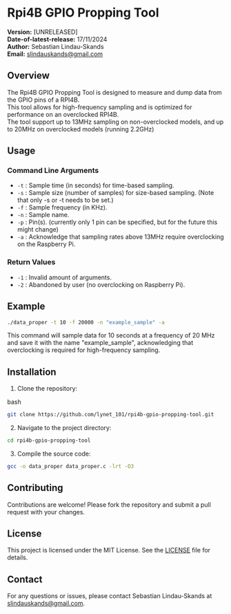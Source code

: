 # Rpi4B GPIO Propping Tool

**Version:** [UNRELEASED]  
**Date-of-latest-release:** 17/11/2024  
**Author:** Sebastian Lindau-Skands  
**Email:** [slindauskands@gmail.com](mailto:slindauskands@gmail.com)  

## Overview  
The Rpi4B GPIO Propping Tool is designed to measure and dump data from the GPIO pins of a RPI4B.  
This tool allows for high-frequency sampling and is optimized for performance on an overclocked RPI4B.  
The tool support up to 13MHz sampling on non-overclocked models, and up to 20MHz on overclocked models (running 2.2GHz)  
 
## Usage  

### Command Line Arguments  

- `-t` : Sample time (in seconds) for time-based sampling.  
- `-s` : Sample size (number of samples) for size-based sampling. (Note that only -s or -t needs to be set.)  
- `-f` : Sample frequency (in KHz).  
- `-n` : Sample name.  
- `-p` : Pin(s). (currently only 1 pin can be specified, but for the future this might change)  
- `-a` : Acknowledge that sampling rates above 13MHz require overclocking on the Raspberry Pi.  

### Return Values  

- `-1` : Invalid amount of arguments.  
- `-2` : Abandoned by user (no overclocking on Raspberry Pi).  

## Example  
```bash
./data_proper -t 10 -f 20000 -n "example_sample" -a
```
This command will sample data for 10 seconds at a frequency of 20 MHz and save it with the name "example_sample", acknowledging that overclocking is required for high-frequency sampling.

## Installation

1. Clone the repository:

bash
```bash
git clone https://github.com/lynet_101/rpi4b-gpio-propping-tool.git
```

2. Navigate to the project directory:

```bash
cd rpi4b-gpio-propping-tool
```
3. Compile the source code:

```bash
gcc -o data_proper data_proper.c -lrt -O3
```

## Contributing
Contributions are welcome! Please fork the repository and submit a pull request with your changes.

## License
This project is licensed under the MIT License. See the [LICENSE](https://github.com/Lynet101/rpi4b-gpio-propping-tool/blob/main/LICENSE) file for details.

## Contact
For any questions or issues, please contact Sebastian Lindau-Skands at [slindauskands@gmail.com](mailto:slindauskands@gmail.com).

